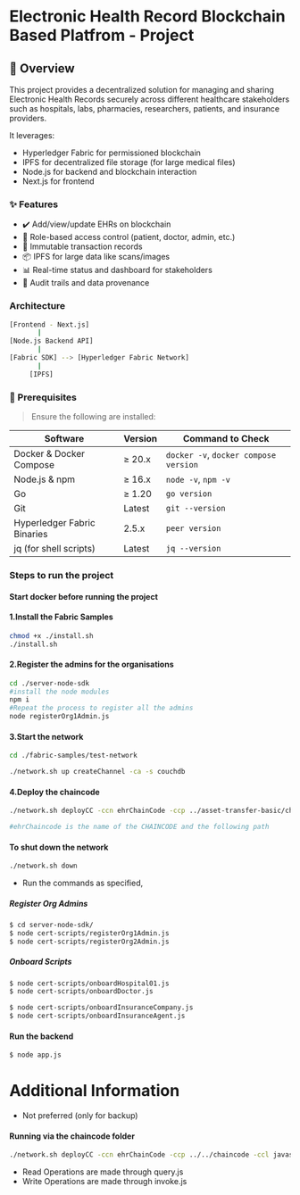# Electronic Health Record Blockchain Based Platfrom - Project


## 🧩 Overview
This project provides a decentralized solution for managing and sharing Electronic Health Records securely across different healthcare stakeholders such as hospitals, labs, pharmacies, researchers, patients, and insurance providers.

It leverages:

- Hyperledger Fabric for permissioned blockchain
- IPFS for decentralized file storage (for large medical files)
- Node.js for backend and blockchain interaction
- Next.js for frontend

### ✨ Features
- ✔️ Add/view/update EHRs on blockchain
- 🔐 Role-based access control (patient, doctor, admin, etc.)
- 🧾 Immutable transaction records
- 📦 IPFS for large data like scans/images
- 📊 Real-time status and dashboard for stakeholders
- 🔎 Audit trails and data provenance

### Architecture
```bash
[Frontend - Next.js]
       |
[Node.js Backend API]
       |
[Fabric SDK] --> [Hyperledger Fabric Network]
       |
     [IPFS]

```
### 🚀 Prerequisites

> Ensure the following are installed:

| Software | Version | Command to Check |
|----------|---------|------------------|
| Docker & Docker Compose | ≥ 20.x | `docker -v`, `docker compose version` |
| Node.js & npm | ≥ 16.x | `node -v`, `npm -v` |
| Go | ≥ 1.20 | `go version` |
| Git | Latest | `git --version` |
| Hyperledger Fabric Binaries | 2.5.x | `peer version` |
| jq (for shell scripts) | Latest | `jq --version` |


### Steps to run the project

#### Start docker before running the project

#### 1.Install the Fabric Samples
```bash
chmod +x ./install.sh
./install.sh
```

#### 2.Register the admins for the organisations
```bash
cd ./server-node-sdk
#install the node modules
npm i
#Repeat the process to register all the admins
node registerOrg1Admin.js
```

#### 3.Start the network
```bash
cd ./fabric-samples/test-network

./network.sh up createChannel -ca -s couchdb
```

#### 4.Deploy the chaincode
```bash
./network.sh deployCC -ccn ehrChainCode -ccp ../asset-transfer-basic/chaincode-javascript/ -ccl javascript

#ehrChaincode is the name of the CHAINCODE and the following path
```

#### To shut down the network
```bash
./network.sh down
```
- Run the commands as specified,
##### Register Org Admins
```bash
$ cd server-node-sdk/
$ node cert-scripts/registerOrg1Admin.js
$ node cert-scripts/registerOrg2Admin.js
```

##### Onboard Scripts
```bash
$ node cert-scripts/onboardHospital01.js
$ node cert-scripts/onboardDoctor.js

$ node cert-scripts/onboardInsuranceCompany.js
$ node cert-scripts/onboardInsuranceAgent.js
```
#### Run the backend
```bash
$ node app.js
```
# Additional Information

- Not preferred (only for backup)
#### Running via the chaincode folder
```bash
./network.sh deployCC -ccn ehrChainCode -ccp ../../chaincode -ccl javascript
```

- Read Operations are made through query.js
- Write Operations are made through invoke.js



